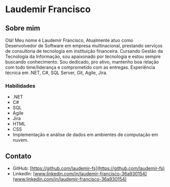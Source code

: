 # Laudemir Francisco

## Sobre mim
Olá! Meu nome é Laudemir Francisco, Atualmente atuo como Desenvolvedor de Software em empresa multinacional, prestando serviços de consultoria de tecnologia em instituição financeira.
Cursando Gestão da Tecnologia da Informação, sou apaixonado por tecnologia e estou sempre buscando conhecimento. 
Sou dedicado, pro ativo, mantenho boa relação com todo time/liderança e comprometido com as entregas.
Experiência técnica em .NET, C#, SQL Server, Git, Agile, Jira.

### Habilidades

- .NET
- C#
- SQL
- Agile
- Jira
- HTML
- CSS
- Implementação e análise de dados em ambientes de computação em nuvem.

## Contato

- GitHub: [https://github.com/laudemir-fs](https://github.com/laudemir-fs)
- LinkedIn: [www.linkedin.com/in/laudemir-francisco-36a930154](www.linkedin.com/in/laudemir-francisco-36a930154)